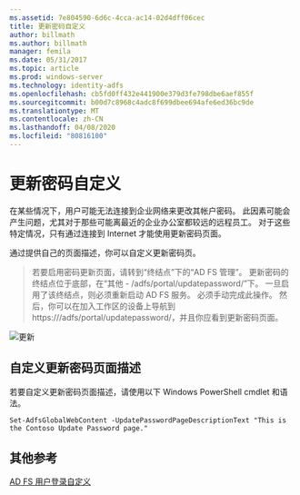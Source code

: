 ```yaml
---
ms.assetid: 7e804590-6d6c-4cca-ac14-02d4dff06cec
title: 更新密码自定义
author: billmath
ms.author: billmath
manager: femila
ms.date: 05/31/2017
ms.topic: article
ms.prod: windows-server
ms.technology: identity-adfs
ms.openlocfilehash: cb5fd0ff432e441900e379d3fe798dbe6aef855f
ms.sourcegitcommit: b00d7c8968c4adc8f699dbee694afe6ed36bc9de
ms.translationtype: MT
ms.contentlocale: zh-CN
ms.lasthandoff: 04/08/2020
ms.locfileid: "80816100"
---
```

# <a name="update-password-customization"></a>更新密码自定义 


在某些情况下，用户可能无法连接到企业网络来更改其帐户密码。 此因素可能会产生问题，尤其对于那些可能离最近的企业办公室都较远的远程员工。 对于这些特定情况，只有通过连接到 Internet 才能使用更新密码页面。  
  
通过提供自己的页面描述，你可以自定义更新密码页。  
  
> 若要启用密码更新页面，请转到“终结点”下的“AD FS 管理”。 更新密码的终结点位于底部，在“其他 - /adfs/portal/updatepassword/”下。 一旦启用了该终结点，则必须重新启动 AD FS 服务。 必须手动完成此操作。 然后，你可以在加入工作区的设备上导航到 https://<fqdn>/adfs/portal/updatepassword/，并且你应看到更新密码页面。  
  
![更新](media/AD-FS-user-sign-in-customization/ADFS_Blue_Custom5.png)  
  
## <a name="customize-the-update-password-page-description"></a>自定义更新密码页面描述  
若要自定义更新密码页面描述，请使用以下 Windows PowerShell cmdlet 和语法。  
  

    Set-AdfsGlobalWebContent -UpdatePasswordPageDescriptionText "This is the Contoso Update Password page."  

## <a name="additional-references"></a>其他参考 
[AD FS 用户登录自定义](AD-FS-user-sign-in-customization.md)  
